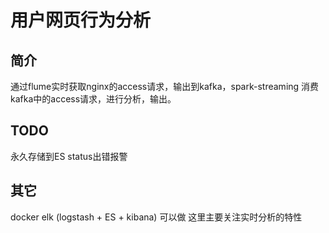 # 用户网页行为分析
## 简介
通过flume实时获取nginx的access请求，输出到kafka，spark-streaming
消费kafka中的access请求，进行分析，输出。
## TODO
永久存储到ES
status出错报警
## 其它
docker elk (logstash + ES + kibana) 可以做
这里主要关注实时分析的特性